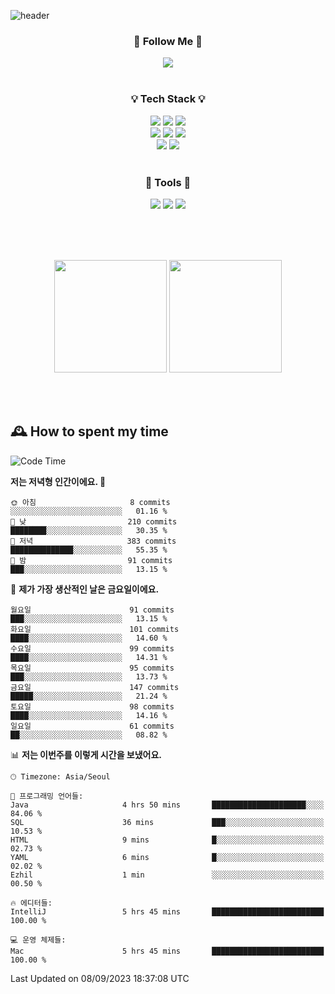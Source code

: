 ![header](https://capsule-render.vercel.app/api?type=waving&color=0:FFE29F,50:FFA99F,100:FF719A&height=300&fontAlignY=40&section=header&text=sung%20eun&fontSize=80&fontColor=FFFFFF)

<div align="center">
	<h3>🐹  Follow Me  🐹</h3>
	<a href="https://velog.io/@saeun05" target="_blank"><img src="https://img.shields.io/badge/Velog-20C997?style=flat&logo=velog&logoColor=white"/></a><br><br>
	<h3>💡  Tech Stack  💡</h3>
	<img src="https://img.shields.io/badge/Java-0078D4?style=flat"/>
	<img src="https://img.shields.io/badge/Spring-6DB33F?style=flat&logo=spring&logoColor=white"/>
	<img src="https://img.shields.io/badge/SpringBoot-6DB33F?style=flat&logo=springboot&logoColor=white"/><br>
	<img src="https://img.shields.io/badge/HTML5-E34F26?style=flat&logo=html5&logoColor=white"/>
	<img src="https://img.shields.io/badge/CSS3-1572B6?style=flat&logo=css3&logoColor=white"/>
	<img src="https://img.shields.io/badge/jQuery-0769AD?style=flat&logo=jquery&logoColor=white"/><br>
	<img src="https://img.shields.io/badge/MySQL-4479A1?style=flat&logo=mysql&logoColor=white"/>
	<img src="https://img.shields.io/badge/oracle-F80000?style=flat&logo=oracle&logoColor=white"/><br><br>
	<h3>🔦  Tools  🔦</h3>
	<img src="https://img.shields.io/badge/intelliJ IDEA-000000?style=flat&logo=intellijidea&logoColor=white"/>
	<img src="https://img.shields.io/badge/Notion-F9DC3E?style=flat&logo=notion&logoColor=white"/>
	<img src="https://img.shields.io/badge/Git-F05032?style=flat&logo=git&logoColor=white"/><br><br>
</div>

<br><br>

<div align="center">
  <img style="height:180px" src="https://github-readme-stats.vercel.app/api?username=sungeunn&show_icons=true&theme=omni&locale=kr"/>
  <img style="height:180px" src="https://github-readme-stats.vercel.app/api/top-langs/?username=sungeunn&theme=omni&layout=compact&locale=kr"/>
</div>

<br><br>

## 🕰 How to spent my time
<!--START_SECTION:waka-->
![Code Time](http://img.shields.io/badge/Code%20Time-162%20hrs%2011%20mins-blue)

**저는 저녁형 인간이에요. 🦉** 

```text
🌞 아침                     8 commits           ░░░░░░░░░░░░░░░░░░░░░░░░░   01.16 % 
🌆 낮　                     210 commits         ████████░░░░░░░░░░░░░░░░░   30.35 % 
🌃 저녁                     383 commits         ██████████████░░░░░░░░░░░   55.35 % 
🌙 밤　                     91 commits          ███░░░░░░░░░░░░░░░░░░░░░░   13.15 % 
```
📅 **제가 가장 생산적인 날은 금요일이에요.** 

```text
월요일                      91 commits          ███░░░░░░░░░░░░░░░░░░░░░░   13.15 % 
화요일                      101 commits         ████░░░░░░░░░░░░░░░░░░░░░   14.60 % 
수요일                      99 commits          ████░░░░░░░░░░░░░░░░░░░░░   14.31 % 
목요일                      95 commits          ███░░░░░░░░░░░░░░░░░░░░░░   13.73 % 
금요일                      147 commits         █████░░░░░░░░░░░░░░░░░░░░   21.24 % 
토요일                      98 commits          ████░░░░░░░░░░░░░░░░░░░░░   14.16 % 
일요일                      61 commits          ██░░░░░░░░░░░░░░░░░░░░░░░   08.82 % 
```


📊 **저는 이번주를 이렇게 시간을 보냈어요.** 

```text
🕑︎ Timezone: Asia/Seoul

💬 프로그래밍 언어들: 
Java                     4 hrs 50 mins       █████████████████████░░░░   84.06 % 
SQL                      36 mins             ███░░░░░░░░░░░░░░░░░░░░░░   10.53 % 
HTML                     9 mins              █░░░░░░░░░░░░░░░░░░░░░░░░   02.73 % 
YAML                     6 mins              █░░░░░░░░░░░░░░░░░░░░░░░░   02.02 % 
Ezhil                    1 min               ░░░░░░░░░░░░░░░░░░░░░░░░░   00.50 % 

🔥 에디터들: 
IntelliJ                 5 hrs 45 mins       █████████████████████████   100.00 % 

💻 운영 체제들: 
Mac                      5 hrs 45 mins       █████████████████████████   100.00 % 
```


 Last Updated on 08/09/2023 18:37:08 UTC
<!--END_SECTION:waka-->
